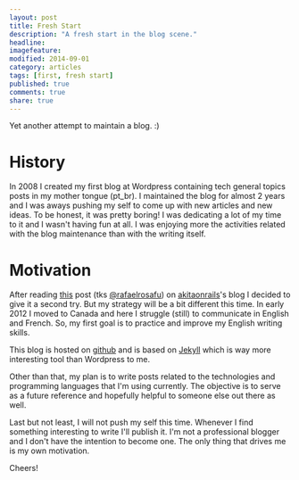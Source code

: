 ```yaml
---
layout: post
title: Fresh Start
description: "A fresh start in the blog scene."
headline:
imagefeature:
modified: 2014-09-01
category: articles
tags: [first, fresh start]
published: true
comments: true
share: true
---
```


Yet another attempt to maintain a blog. :)

# History

In 2008 I created my first blog at Wordpress containing tech general topics posts in my mother tongue (pt_br). I maintained the blog for almost 2 years and I was aways pushing my self to come up with new articles and new ideas. To be honest, it was pretty boring! I was dedicating a lot of my time to it and I wasn't having fun at all. I was enjoying more the activities related with the blog maintenance than with the writing itself.

# Motivation

After reading [this][1] post (tks [@rafaelrosafu][3]) on [akitaonrails][2]'s blog I decided to give it a second try. But my strategy will be a bit different this time. In early 2012 I moved to Canada and here I struggle (still) to communicate in English and French. So, my first goal is to practice and improve my English writing skills.

This blog is hosted on [github][5] and is based on [Jekyll][4] which is way more interesting tool than Wordpress to me.

Other than that, my plan is to write posts related to the technologies and programming languages that I'm using currently. The objective is to serve as a future reference and hopefully helpful to someone else out there as well.

Last but not least, I will not push my self this time. Whenever I find something interesting to write I'll publish it. I'm not a professional blogger and I don't have the intention to become one. The only thing that drives me is my own motivation.

Cheers!

[1]: http://www.akitaonrails.com/2014/08/29/milesimo-1000-post-no-blog
[2]: http://www.akitaonrails.com
[3]: https://twitter.com/rafaelrosafu
[4]: http://jekyllrb.com/
[5]: https://github.com/leoluz/leoluz.github.io

